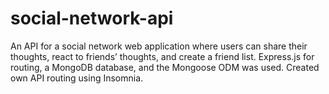 # social-network-api
An API for a social network web application where users can share their thoughts, react to friends’ thoughts, and create a friend list. Express.js for routing, a MongoDB database, and the Mongoose ODM was used. Created own API routing using Insomnia.  
